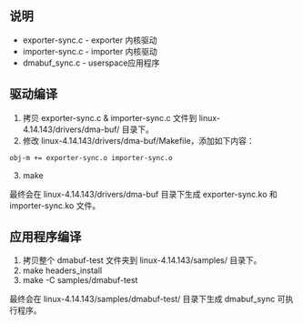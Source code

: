 ## 说明
* exporter-sync.c - exporter 内核驱动
* importer-sync.c - importer 内核驱动
* dmabuf_sync.c - userspace应用程序

## 驱动编译
1. 拷贝 exporter-sync.c & importer-sync.c 文件到 linux-4.14.143/drivers/dma-buf/ 目录下。
2. 修改 linux-4.14.143/drivers/dma-buf/Makefile，添加如下内容：
```bash
obj-m += exporter-sync.o importer-sync.o
```
3. make

最终会在 linux-4.14.143/drivers/dma-buf 目录下生成 exporter-sync.ko 和 importer-sync.ko 文件。



## 应用程序编译
1. 拷贝整个 dmabuf-test 文件夹到 linux-4.14.143/samples/ 目录下。
2. make headers_install
3. make -C samples/dmabuf-test

最终会在 linux-4.14.143/samples/dmabuf-test/ 目录下生成 dmabuf_sync 可执行程序。
